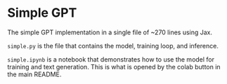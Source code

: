 # Simple GPT

The simple GPT implementation in a single file of ~270 lines using Jax.

```simple.py``` is the file that contains the model, training loop, and inference.

```simple.ipynb``` is a notebook that demonstrates how to use the model for training and text generation. This is what is opened by the colab button in the main README.